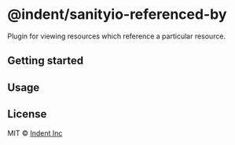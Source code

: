 # @indent/sanityio-referenced-by

Plugin for viewing resources which reference a particular resource.

## Getting started


## Usage


## License

MIT © [Indent Inc](https://indent.com/)
